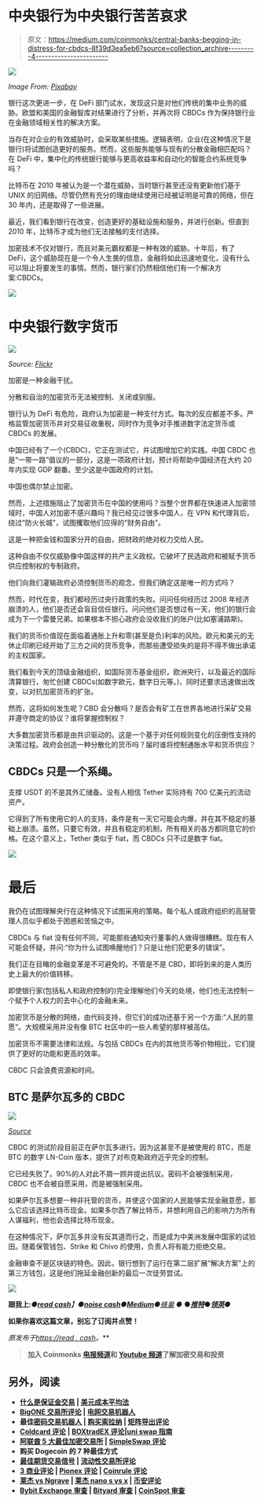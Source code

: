 # 中央银行为中央银行苦苦哀求

> 原文：<https://medium.com/coinmonks/central-banks-begging-in-distress-for-cbdcs-8f39d3ea5eb6?source=collection_archive---------4----------------------->

![](img/2805d90e74e32567a82a026186860ae6.png)

*Image From:* [*Pixabay*](https://pixabay.com/illustrations/woman-tunnel-neon-lighting-5719835/)

银行这次更进一步，在 DeFi 部门试水，发现这只是对他们传统的集中业务的威胁。欧盟和美国的金融智库对结果进行了分析，并再次将 CBDCs 作为保持银行业在金融领域相关性的解决方案。

当存在对企业的有效威胁时，会采取某些措施。逻辑表明，企业(在这种情况下是银行)将试图创造更好的服务。然而，这些服务能够与现有的分散金融相匹配吗？在 DeFi 中，集中化的传统银行能够与更高收益率和自动化的智能合约系统竞争吗？

比特币在 2010 年被认为是一个潜在威胁，当时银行甚至还没有更新他们基于 UNIX 的旧网络。尽管仍然有充分的理由继续使用已经被证明是可靠的网络，但在 30 年内，还是取得了一些进展。

最近，我们看到银行在改变，创造更好的基础设施和服务，并进行创新。但直到 2010 年，比特币才成为他们无法接触的支付选择。

加密技术不仅对银行，而且对美元霸权都是一种有效的威胁。十年后，有了 DeFi，这个威胁现在是一个令人生畏的信息，金融将如此迅速地变化，没有什么可以阻止将要发生的事情。然而，银行家们仍然相信他们有一个解决方案:CBDCs。

![](img/f45130952a53784172d47cb34123d59a.png)

# 中央银行数字货币

![](img/eda3cd3c43651c267f622c304a1cc9cd.png)

*Source:* [*Flickr*](https://live.staticflickr.com/65535/51081109033_7a194dd3bb_b.jpg)

加密是一种金融干扰。

分散和自治的加密货币无法被控制、关闭或驯服。

银行认为 DeFi 有危险，政府认为加密是一种支付方式。每次的反应都差不多。严格监管加密货币并对交易征收重税，同时作为竞争对手推进数字法定货币或 CBDCs 的发展。

中国已经有了一个(CBDC)，它正在测试它，并试图增加它的实践。中国 CBDC 也是“一带一路”倡议的一部分，这是一项政府计划，预计将帮助中国经济在大约 20 年内实现 GDP 翻番。至少这是中国政府的计划。

中国也偶尔禁止加密。

然而，上述措施阻止了加密货币在中国的使用吗？当整个世界都在快速进入加密领域时，中国人对加密不感兴趣吗？我已经见过很多中国人，在 VPN 和代理背后，绕过“防火长城”，试图攫取他们应得的“财务自由”。

这是一种把金钱和国家分开的自由，把财政的绝对权力交给人民。

这种自由不仅仅威胁像中国这样的共产主义政权。它破坏了民选政府和被赋予货币供应控制权的专制政府。

他们向我们灌输政府必须控制货币的观念，但我们确定这是唯一的方式吗？

然而，时代在变，我们都经历过央行政策的失败。问问任何经历过 2008 年经济崩溃的人，他们是否还会盲目信任银行。问问他们是否想过有一天，他们的银行会成为下一个雷曼兄弟。如果根本不担心政府会没收我们的账户(比如塞浦路斯)。

我们的货币价值现在面临着通胀上升和零(甚至是负)利率的风险。欧元和美元的无休止印刷已经开始了三方之间的货币竞争，而那些遭受损失的是将不得不做出承诺的主权国家。

我们看到今天的顶级金融组织，如国际货币基金组织，欧洲央行，以及最近的国际清算银行，匆忙创建 CBDCs(如数字欧元，数字日元等。)，同时还要求迅速做出改变，以对抗加密货币的扩张。

然而，这将如何发生呢？CBD 会分散吗？是否会有矿工在世界各地进行采矿交易并遵守商定的协议？谁将掌握控制权？

大多数加密货币都是由共识驱动的。这是一个基于对任何规则变化的压倒性支持的决策过程。政府会创造一种分散化的货币吗？届时谁将控制通胀水平和货币供应？

## CBDCs 只是一个系绳。

支撑 USDT 的不是其外汇储备。没有人相信 Tether 实际持有 700 亿美元的流动资产。

它得到了所有使用它的人的支持，条件是有一天它可能会内爆，并在其不稳定的基础上崩溃。虽然，只要它有效，并且有稳定的机制，所有相关的各方都同意它的价格。在这个意义上，Tether 类似于 fiat，而 CBDCs 只不过是数字 fiat。

![](img/f45130952a53784172d47cb34123d59a.png)

# 最后

我仍在试图理解央行在这种情况下试图采用的策略。每个私人或政府组织的高层管理人员似乎都处于困惑和苦恼之中。

CBDCs 与 fiat 没有任何不同，可能那些通知央行董事的人做得很糟糕。现在有人可能会怀疑，并问:“你为什么试图唤醒他们？只是让他们犯更多的错误”。

我们正在目睹的金融变革是不可避免的。不管是不是 CBD，即将到来的是人类历史上最大的价值转移。

即使银行家(包括私人和政府控制的)完全理解他们今天的处境，他们也无法控制一个赋予个人权力的去中心化的金融未来。

加密货币是分散的网络，由代码支持，但它们的成功还基于另一个方面:“人民的意愿”。大规模采用并没有像 BTC 社区中的一些人希望的那样被高估。

加密货币不需要法律和法规。与包括 CBDCs 在内的其他货币等价物相比，它们提供了更好的功能和更高的效率。

CBDC 只会浪费资源和时间。

## BTC 是萨尔瓦多的 CBDC

![](img/ad3e634862a1cbe71cc4c4849417dd7e.png)

[*Source*](https://twitter.com/be_cashy/status/1437115379285909504/photo/1)

CBDC 的测试阶段目前正在萨尔瓦多进行。因为这甚至不是被使用的 BTC，而是 BTC 的数字 LN-Coin 版本，提供了对布克勒政府近乎完全的控制。

它已经失败了。90%的人对此不屑一顾并提出抗议。密码不会被强制采用，CBDC 也不会被自愿采用，而是被强制采用。

如果萨尔瓦多想要一种非托管的货币，并使这个国家的人民能够实现金融意愿，那么它应该选择比特币现金。如果多尔西了解比特币，并想利用自己的影响力为所有人谋福利，他也会选择比特币现金。

在这种情况下，萨尔瓦多并没有反其道而行之，而是成为中美洲发展中国家的试验田。随着保管钱包、Strike 和 Chivo 的使用，负责人将有能力拒绝交易。

金融审查不是区块链的特色。因此，银行想到了运行在第二层扩展“解决方案”上的第三方钱包，这是他们拖延金融创新的最后一次徒劳尝试。

![](img/f45130952a53784172d47cb34123d59a.png)

**跟我上:***●*[***read cash***](https://read.cash/@Pantera)*】●*[***noise cash***](https://noise.cash/u/Pantera99)*●*[***Medium***](/@panterabch)*●*[*蜂巢*](https://hive.blog/@pantera1) *●* **●*[***推特***](https://twitter.com/Panterabch)*●*[***领英***](https://www.linkedin.com/in/panterabch/)****●*[](https://www.reddit.com/user/PanteraBCH)****

******如果你喜欢这篇文章，别忘了订阅并点赞！******

***原发布于*[*https://read . cash*](https://read.cash/@Pantera/central-banks-begging-in-distress-for-cbdcs-why-crypto-cant-be-tamed-bcfa7e87)*。***

> **加入 Coinmonks [电报频道](https://t.me/coincodecap)和 [Youtube 频道](https://www.youtube.com/channel/UCbyDhTbOiKh2iUMKBi4-4Zg)了解加密交易和投资**

## **另外，阅读**

*   **[什么是保证金交易](https://blog.coincodecap.com/margin-trading) | [美元成本平均法](https://blog.coincodecap.com/dca)**
*   **[BigONE 交易所评论](/coinmonks/bigone-exchange-review-64705d85a1d4) | [电网交易机器人](https://blog.coincodecap.com/grid-trading)**
*   **最佳[密码交易机器人](https://blog.coincodecap.com/best-crypto-trading-bots) | [购买索拉纳](https://blog.coincodecap.com/buy-solana) | [矩阵导出评论](https://blog.coincodecap.com/matrixport-review)**
*   **[Coldcard 评论](https://blog.coincodecap.com/coldcard-review) | [BOXtradEX 评论](https://blog.coincodecap.com/boxtradex-review)|[uni swap 指南](https://blog.coincodecap.com/uniswap)**
*   **[阿联酋 5 大最佳加密交易所](https://blog.coincodecap.com/best-crypto-exchanges-in-uae) | [SimpleSwap 评论](https://blog.coincodecap.com/simpleswap-review)**
*   **购买 Dogecoin 的 7 种最佳方式**
*   **[最佳期货交易信号](https://blog.coincodecap.com/futures-trading-signals) | [流动性交易所评论](https://blog.coincodecap.com/liquid-exchange-review)**
*   **[3 商业评论](/coinmonks/3commas-review-an-excellent-crypto-trading-bot-2020-1313a58bec92) | [Pionex 评论](/coinmonks/pionex-review-exchange-with-crypto-trading-bot-1e459d0191ea) | [Coinrule 评论](/coinmonks/coinrule-review-2021-a-beginner-friendly-crypto-trading-bot-daf0504848ba)**
*   **[莱杰 vs Ngrave](/coinmonks/ledger-vs-ngrave-zero-7e40f0c1d694) | [莱杰 nano s vs x](/coinmonks/ledger-nano-s-vs-x-battery-hardware-price-storage-59a6663fe3b0) | [币安评论](/coinmonks/binance-review-ee10d3bf3b6e)**
*   **[Bybit Exchange 审查](/coinmonks/bybit-exchange-review-dbd570019b71) | [Bityard 审查](https://blog.coincodecap.com/bityard-reivew) | [CoinSpot 审查](https://blog.coincodecap.com/coinspot-review)**